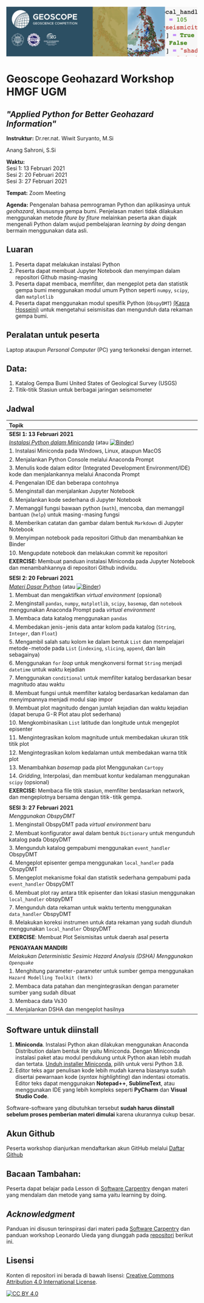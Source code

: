 ![header_image](./figures/geoscope_header_cropped_sm.png)
# Geoscope Geohazard Workshop HMGF UGM
## *"Applied Python for Better Geohazard Information"*

**Instruktur:**
Dr.rer.nat. Wiwit Suryanto, M.Si

Anang Sahroni, S.Si

**Waktu:**  
Sesi 1: 13 Februari 2021  
Sesi 2: 20 Februari 2021  
Sesi 3: 27 Februari 2021  

**Tempat:**
Zoom Meeting

**Agenda:**
Pengenalan bahasa pemrograman Python dan aplikasinya untuk *geohazard*, khususnya gempa bumi. Penjelasan materi tidak dilakukan menggunakan metode *fiture by fiture* melainkan peserta akan diajak mengenali Python dalam wujud pembelajaran *learning by doing* dengan bermain menggunakan data asli.

## Luaran
1. Peserta dapat melakukan instalasi Python
2. Peserta dapat membuat Jupyter Notebook dan menyimpan dalam repositori Github masing-masing
3. Peserta dapat membaca, memfilter, dan mengeplot peta dan statistik gempa bumi menggunakan modul umum Python seperti `numpy`, `scipy`, dan `matplotlib`
4. Peserta dapat menggunakan modul spesifik Python (`ObspyDMT`) [(Kasra Hosseini)](https://github.com/kasra-hosseini/obspyDMT) untuk mengetahui seismisitas dan mengunduh data rekaman gempa bumi.

## Peralatan untuk peserta
Laptop ataupun *Personal Computer* (PC) yang terkoneksi dengan internet.

## Data:
1. Katalog Gempa Bumi United States of Geological Survey (USGS)
2. Titik-titik Stasiun untuk berbagai jaringan seismometer

## Jadwal
| **Topik** |
|:-----------|
| **SESI 1: 13 Februari 2021** |
| *[Instalasi Python dalam Miniconda](https://nbviewer.jupyter.org/github/anangsahroni/geoscope-geohazard-workshop/blob/main/1_Instalasi_Python_dalam_Miniconda.ipynb)* (atau [![Binder](https://mybinder.org/badge_logo.svg)](https://mybinder.org/v2/gh/anangsahroni/geoscope-geohazard-workshop/HEAD))|
| 1. Instalasi Miniconda pada Windows, Linux, ataupun MacOS |  
| 2. Menjalankan Python Console melalui Anaconda Prompt |  
| 3. Menulis kode dalam editor (Integrated Development Environment/IDE) kode dan menjalankannya melalui Anaconda Prompt
| 4. Pengenalan IDE dan beberapa contohnya
| 5. Menginstall dan menjalankan Jupyter Notebook
| 6. Menjalankan kode sederhana di Jupyter Notebook
| 7. Memanggil fungsi bawaan python (`math`), mencoba, dan memanggil bantuan (`help`) untuk masing-masing fungsi
| 8. Memberikan catatan dan gambar dalam bentuk `Markdown` di Jupyter Notebook
| 9. Menyimpan notebook pada repositori Github dan menambahkan ke Binder
| 10. Mengupdate notebook dan melakukan commit ke repositori
| **EXERCISE:** Membuat panduan instalasi Miniconda pada Jupyter Notebook dan menambahkannya di repositori Github individu. |
||
| **SESI 2: 20 Februari 2021** |
| *[Materi Dasar Python](https://nbviewer.jupyter.org/github/anangsahroni/geoscope-geohazard-workshop/blob/main/2_Materi_Dasar_Python.ipynb)* (atau [![Binder](https://mybinder.org/badge_logo.svg)](https://mybinder.org/v2/gh/anangsahroni/geoscope-geohazard-workshop/HEAD))|
| 1. Membuat dan mengaktifkan *virtual environment* (opsional) |
| 2. Menginstall `pandas`, `numpy`, `matplotlib`, `scipy`, `basemap`, dan `notebook` menggunakan Anaconda Prompt pada *virtual environment* |
| 3. Membaca data katalog menggunakan `pandas` |
| 4. Membedakan jenis-jenis data antar kolom pada katalog (`String`, `Integer`, dan `Float`) |
| 5. Mengambil salah satu kolom ke dalam bentuk `List` dan mempelajari metode-metode pada `List` (`indexing`, `slicing`, `append`, dan lain sebagainya) |
| 6. Menggunakan `for` *loop* untuk mengkonversi format `String` menjadi `datetime` untuk waktu kejadian |
| 7. Menggunakan `conditional` untuk memfilter katalog berdasarkan besar magnitudo atau waktu |
| 8. Membuat fungsi untuk memfilter katalog berdasarkan kedalaman dan menyimpannya menjadi modul siap impor |
| 9. Membuat plot magnitudo dengan jumlah kejadian dan waktu kejadian (dapat berupa G-R Plot atau plot sederhana) |
| 10. Mengkombinasikan `List` latitude dan longitude untuk mengeplot episenter |
| 11. Mengintegrasikan kolom magnitude untuk membedakan ukuran titik titik plot |
| 12. Mengintegrasikan kolom kedalaman untuk membedakan warna titik plot |
| 13. Menambahkan *basemap* pada plot Menggunakan `Cartopy` |
| 14. *Gridding*, Interpolasi, dan membuat kontur kedalaman menggunakan `scipy` (opsional) |
| **EXERCISE:** Membaca file titik stasiun, memfilter berdasarkan network, dan mengeplotnya bersama dengan titik-titik gempa. |
||
| **SESI 3: 27 Februari 2021** |
| *Menggunakan ObspyDMT* |
| 1. Menginstall ObspyDMT pada *virtual environment* baru |
| 2. Membuat konfigurator awal dalam bentuk `Dictionary` untuk mengunduh katalog pada ObspyDMT |
| 3. Mengunduh katalog gempabumi menggunakan `event_handler` ObspyDMT |
| 4. Mengeplot episenter gempa menggunakan `local_handler` pada ObspyDMT |
| 5. Mengeplot mekanisme fokal dan statistik sederhana gempabumi pada `event_handler` ObspyDMT |
| 6. Membuat plot ray antara titik episenter dan lokasi  stasiun menggunakan `local_handler` obspyDMT |
| 7. Mengunduh data rekaman untuk waktu tertentu menggunakan `data_handler` ObspyDMT |
| 8. Melakukan koreksi instrumen untuk data rekaman yang sudah diunduh menggunakan `local_handler` ObspyDMT 
| **EXERCISE**: Membuat Plot Seismisitas untuk daerah asal peserta |
||
| **PENGAYAAN MANDIRI** |
| *Melakukan Deterministic Sesimic Hazard Analysis (DSHA) Menggunakan `Openquake`* |
| 1. Menghitung parameter-parameter untuk sumber gempa menggunakan `Hazard Modelling Toolkit (hmtk)` |
| 2. Membaca data patahan dan mengintegrasikan dengan parameter sumber yang sudah dibuat |
| 3. Membaca data Vs30 |
| 4. Menjalankan DSHA dan mengeplot hasilnya |


## Software untuk diinstall
1. **Miniconda**. Instalasi Python akan dilakukan menggunakan Anaconda Distribution dalam bentuk *lite* yaitu Miniconda. Dengan Miniconda instalasi paket atau modul pendukung untuk Python akan lebih mudah dan tertata. [Unduh installer Miniconda](https://docs.conda.io/en/latest/miniconda.html), pilih untuk versi Python 3.8.
2. Editor teks agar penulisan kode lebih mudah karena biasanya sudah disertai pewarnaan kode  (*syntax highlighting*) dan indentasi otomatis. Editor teks dapat menggunakan **Notepad++**, **SublimeText**, atau menggunakan IDE yang lebih kompleks seperti **PyCharm** dan **Visual Studio Code**.

Software-software yang dibutuhkan tersebut **sudah harus diinstall sebelum proses pemberian materi dimulai** karena ukurannya cukup besar.

## Akun Github
Peserta workshop dianjurkan mendaftarkan akun GitHub melalui [Daftar Github](http://github.com)

## Bacaan Tambahan:
Peserta dapat belajar pada Lesson di [Software Carpentry](https://software-carpentry.org/lessons/) dengan materi yang mendalam dan metode yang sama yaitu learning by doing. 

## *Acknowledgment*
Panduan ini disusun terinspirasi dari materi pada [Software Carpentry](https://software-carpentry.org/lessons/) dan panduan workshop Leonardo Uieda yang diunggah pada [repositori](https://github.com/leouieda/python-hawaii-2017) berikut ini.

## Lisensi
Konten di repositori ini berada di bawah lisensi:
[Creative Commons Attribution 4.0 International License][cc-by].

[![CC BY 4.0][cc-by-image]][cc-by]

[cc-by]: http://creativecommons.org/licenses/by/4.0/
[cc-by-image]: https://i.creativecommons.org/l/by/4.0/88x31.png
[cc-by-shield]: https://img.shields.io/badge/License-CC%20BY%204.0-lightgrey.svg
